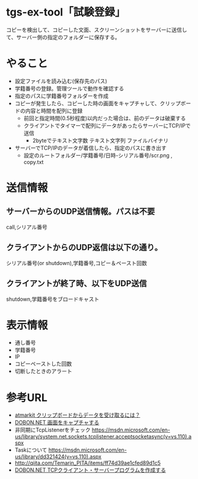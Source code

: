 # tgs-ex-tool「試験登録」
コピーを検出して、コピーした文面、スクリーンショットをサーバーに送信して、サーバー側の指定のフォルダーに保存する。

# やること
- 設定ファイルを読み込む(保存先のパス)
- 学籍番号の登録。管理ツールで動作を確認する
- 指定のパスに学籍番号フォルダーを作成
- コピーが発生したら、コピーした時の画面をキャプチャして、クリップボードの内容と時間を配列に登録
  - 前回と指定時間(0.5秒程度)以内だった場合は、前のデータは破棄する
  - クライアントでタイマーで配列にデータがあったらサーバーにTCP/IPで送信
    - 2byteでテキスト文字数 テキスト文字列 ファイルバイナリ
- サーバーでTCP/IPのデータが着信したら、指定のパスに書き出す
  - 設定のルートフォルダー/学籍番号/日時-シリアル番号/scr.png , copy.txt

# 送信情報
## サーバーからのUDP送信情報。パスは不要
call,シリアル番号

## クライアントからのUDP返信は以下の通り。
シリアル番号(or shutdown),学籍番号,コピー＆ペースト回数

## クライアントが終了時、以下をUDP送信
shutdown,学籍番号をブロードキャスト

# 表示情報
- 通し番号
- 学籍番号
- IP
- コピーペーストした回数
- 切断したときのアラート

# 参考URL
- [atmarkit クリップボードからデータを受け取るには？](http://www.atmarkit.co.jp/fdotnet/dotnettips/152getclipbrd/getclipbrd.html)
- [DOBON.NET 画面をキャプチャする](http://dobon.net/vb/dotnet/graphics/screencapture.html)
- 非同期にTcpListenerをチェック https://msdn.microsoft.com/en-us/library/system.net.sockets.tcplistener.acceptsocketasync(v=vs.110).aspx
- Taskについて https://msdn.microsoft.com/en-us/library/dd321424(v=vs.110).aspx
- http://qiita.com/Temarin_PITA/items/ff74d39ae1cfed89d1c5
- [DOBON.NET TCPクライアント・サーバープログラムを作成する](http://dobon.net/vb/dotnet/internet/tcpclientserver.html)

